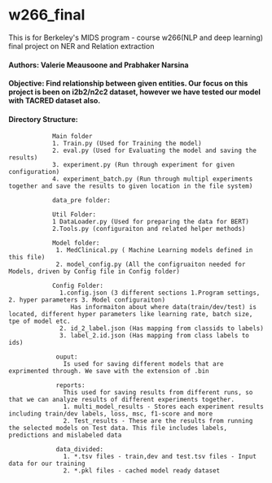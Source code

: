 # w266_final
This is for Berkeley's MIDS program - course w266(NLP and deep learning)  final project on NER and Relation extraction

#### Authors: Valerie Meausoone and Prabhaker Narsina

#### Objective: Find relationship between given entities. Our focus on this project is been on i2b2/n2c2 dataset, however we have tested our model with TACRED dataset also.

#### Directory Structure: 
                Main folder 
                1. Train.py (Used for Training the model)
                2. eval.py (Used for Evaluating the model and saving the results)
                3. experiment.py (Run through experiment for given configuration)
                4. experiment_batch.py (Run through multipl experiments together and save the results to given location in the file system)
                
                data_pre folder:
                  
                Util Folder:
                1 DataLoader.py (Used for preparing the data for BERT)
                2.Tools.py (configuraiton and related helper methods)
                
                Model folder:
                 1. MedClinical.py ( Machine Learning models defined in this file)
                 2. model_config.py (All the configruaiton needed for Models, driven by Config file in Config folder)
                 
                Config Folder:
                  1.config.json (3 different sections 1.Program settings, 2. hyper parameters 3. Model configuraiton)
                     Has informaiton about where data(train/dev/test) is located, different hyper parameters like learning rate, batch size, tpe of model etc.
                  2. id_2_label.json (Has mapping from classids to labels)
                  3. label_2.id.json (Has mapping from class labels to ids)
                  
                 ouput:
                   Is used for saving different models that are exprimented through. We save with the extension of .bin
                   
                 reports:
                   This used for saving results from different runs, so that we can analyze results of different experiments together.
                   1. multi_model_results - Stores each experiment results including train/dev labels, loss, msc, f1-score and more
                   2. Test_results - These are the results from running the selected models on Test data. This file includes labels, predictions and mislabeled data
                  
                 data_divided:
                   1. *.tsv files - train,dev and test.tsv files - Input data for our training
                   2. *.pkl files - cached model ready dataset
                
